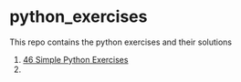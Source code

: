 # python_exercises

This repo contains the python exercises and their solutions

1. [46 Simple Python Exercises](http://www.ling.gu.se/~lager/python_exercises.html)
2.
